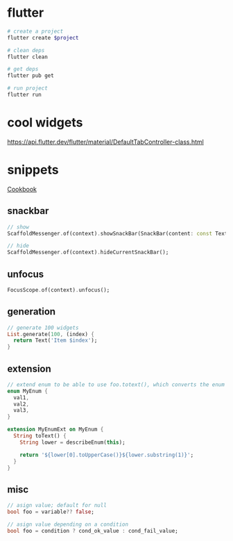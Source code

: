 # flutter

```bash
# create a project
flutter create $project

# clean deps
flutter clean

# get deps
flutter pub get

# run project
flutter run
```

# cool widgets

https://api.flutter.dev/flutter/material/DefaultTabController-class.html

# snippets

[Cookbook](https://docs.flutter.dev/cookbook)

## snackbar

```dart
// show
ScaffoldMessenger.of(context).showSnackBar(SnackBar(content: const Text('Foo')))

// hide
ScaffoldMessenger.of(context).hideCurrentSnackBar();
```

## unfocus

```dart
FocusScope.of(context).unfocus();
```

## generation

```dart
// generate 100 widgets
List.generate(100, (index) {
  return Text('Item $index');
}
```

## extension

```dart
// extend enum to be able to use foo.totext(), which converts the enum to a String
enum MyEnum {
  val1,
  val2,
  val3,
}

extension MyEnumExt on MyEnum {
  String toText() {
    String lower = describeEnum(this);

    return '${lower[0].toUpperCase()}${lower.substring(1)}';
  }
}
```

## misc

```dart
// asign value; default for null
bool foo = variable?? false;

// asign value depending on a condition
bool foo = condition ? cond_ok_value : cond_fail_value;
```

